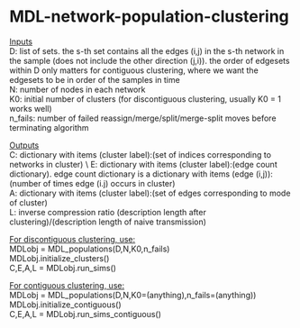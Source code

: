 # MDL-network-population-clustering

<ins>Inputs</ins> \
D: list of sets. the s-th set contains all the edges (i,j) in the s-th network in the sample (does not include the other direction (j,i)). the order of edgesets within D only matters for contiguous clustering, where we want the edgesets to be in order of the samples in time \
N: number of nodes in each network \
K0: initial number of clusters (for discontiguous clustering, usually K0 = 1 works well) \
n_fails: number of failed reassign/merge/split/merge-split moves before terminating algorithm 

<ins>Outputs</ins> \
C: dictionary with items (cluster label):(set of indices corresponding to networks in cluster) \ 
E: dictionary with items (cluster label):(edge count dictionary). edge count dictionary is a dictionary with items (edge (i,j)):(number of times edge (i.j) occurs in cluster) \
A: dictionary with items (cluster label):(set of edges corresponding to mode of cluster) \
L: inverse compression ratio (description length after clustering)/(description length of naive transmission) 

<ins>For discontiguous clustering, use:</ins> \
MDLobj = MDL_populations(D,N,K0,n_fails) \
MDLobj.initialize_clusters() \
C,E,A,L = MDLobj.run_sims() 

<ins>For contiguous clustering, use:</ins> \
MDLobj = MDL_populations(D,N,K0=(anything),n_fails=(anything)) \
MDLobj.initialize_contiguous() \
C,E,A,L = MDLobj.run_sims_contiguous() 
